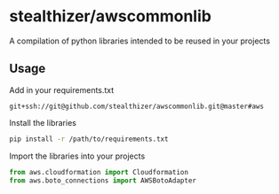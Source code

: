 # stealthizer/awscommonlib

A compilation of python libraries intended to be reused in your projects

## Usage

Add in your requirements.txt

```
git+ssh://git@github.com/stealthizer/awscommonlib.git@master#aws
```

Install the libraries

```bash
pip install -r /path/to/requirements.txt
```

Import the libraries into your projects
 
```python
from aws.cloudformation import Cloudformation
from aws.boto_connections import AWSBotoAdapter
```